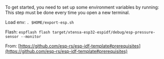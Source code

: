 To get started, you need to set up some environment variables by running:
This step must be done every time you open a new terminal.

Load env: `. $HOME/export-esp.sh`

Flash: `espflash flash target/xtensa-esp32-espidf/debug/esp-pressure-sensor --monitor`

From: [https://github.com/esp-rs/esp-idf-template#prerequisites](https://github.com/esp-rs/esp-idf-template#prerequisites)
